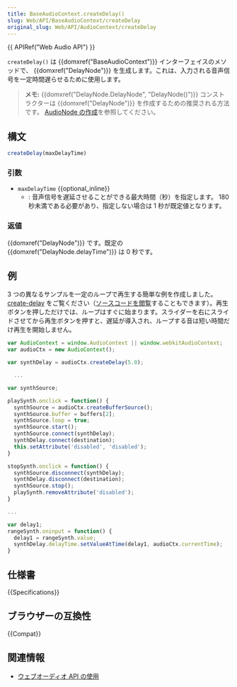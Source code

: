 ```yaml
---
title: BaseAudioContext.createDelay()
slug: Web/API/BaseAudioContext/createDelay
original_slug: Web/API/AudioContext/createDelay
---
```


{{ APIRef("Web Audio API") }}

`createDelay()` は {{domxref("BaseAudioContext")}} インターフェイスのメソッドで、 {{domxref("DelayNode")}} を生成します。これは、入力される音声信号を一定時間遅らせるために使用します。

> **メモ:** {{domxref("DelayNode.DelayNode", "DelayNode()")}} コンストラクターは {{domxref("DelayNode")}} を作成するための推奨される方法です。 [AudioNode の作成](/ja/docs/Web/API/AudioNode#creating_an_audionode)を参照してください。

## 構文

```js
createDelay(maxDelayTime)
```

### 引数

- `maxDelayTime` {{optional_inline}}
  - : 音声信号を遅延させることができる最大時間（秒）を指定します。 180 秒未満である必要があり、指定しない場合は 1 秒が既定値となります。

### 返値

{{domxref("DelayNode")}} です。既定の {{domxref("DelayNode.delayTime")}} は 0 秒です。

## 例

3 つの異なるサンプルを一定のループで再生する簡単な例を作成しました。 [create-delay](https://chrisdavidmills.github.io/create-delay/) をご覧ください（[ソースコードを閲覧](https://github.com/chrisdavidmills/create-delay)することもできます）。再生ボタンを押しただけでは、ループはすぐに始まります。スライダーを右にスライドさせてから再生ボタンを押すと、遅延が導入され、ループする音は短い時間だけ再生を開始しません。

```js
var AudioContext = window.AudioContext || window.webkitAudioContext;
var audioCtx = new AudioContext();

var synthDelay = audioCtx.createDelay(5.0);

  ...

var synthSource;

playSynth.onclick = function() {
  synthSource = audioCtx.createBufferSource();
  synthSource.buffer = buffers[2];
  synthSource.loop = true;
  synthSource.start();
  synthSource.connect(synthDelay);
  synthDelay.connect(destination);
  this.setAttribute('disabled', 'disabled');
}

stopSynth.onclick = function() {
  synthSource.disconnect(synthDelay);
  synthDelay.disconnect(destination);
  synthSource.stop();
  playSynth.removeAttribute('disabled');
}

...

var delay1;
rangeSynth.oninput = function() {
  delay1 = rangeSynth.value;
  synthDelay.delayTime.setValueAtTime(delay1, audioCtx.currentTime);
}
```

## 仕様書

{{Specifications}}

## ブラウザーの互換性

{{Compat}}

## 関連情報

- [ウェブオーディオ API の使用](/ja/docs/Web/API/Web_Audio_API/Using_Web_Audio_API)
